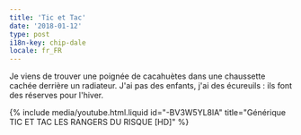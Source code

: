 ```yaml
---
title: 'Tic et Tac'
date: '2018-01-12'
type: post
i18n-key: chip-dale
locale: fr_FR
---
```


Je viens de trouver une poignée de cacahuètes dans une chaussette cachée derrière un radiateur. J'ai pas des enfants, j'ai des écureuils : ils font des réserves pour l'hiver.

<!-- more -->

{% include media/youtube.html.liquid id="-BV3W5YL8lA" title="Générique TIC ET TAC LES RANGERS DU RISQUE [HD]" %}
